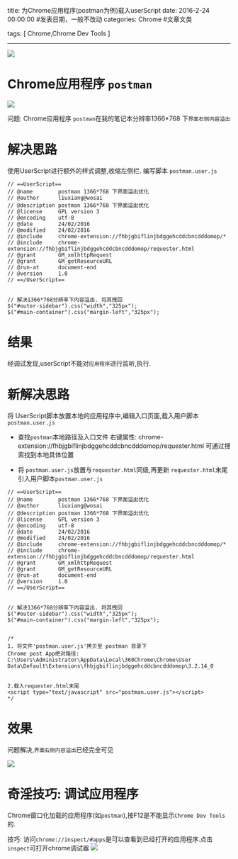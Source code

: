 title: 为Chrome应用程序(postman为例)载入userScript
date: 2016-2-24 00:00:00 #发表日期，一般不改动
categories:  Chrome   #文章文类

tags: [ Chrome,Chrome Dev Tools ]


---

![]( http://7xnbs3.com1.z0.glb.clouddn.com/16-3-14/87650243.jpg)
<!--
-->



# Chrome应用程序 `postman`
![]( http://7xnbs3.com1.z0.glb.clouddn.com/16-2-24/24974723.jpg)
<!--
-->

问题:
Chrome应用程序 `postman`在我的笔记本分辨率1366*768 下`界面右侧内容溢出`



# 解决思路
使用UserScript进行额外的样式调整,收缩左侧栏.
编写脚本 ` postman.user.js `
```
// ==UserScript==
// @name        postman 1366*768 下界面溢出优化
// @author      liuxiang@wosai
// @description postman 1366*768 下界面溢出优化
// @license     GPL version 3
// @encoding    utf-8
// @date        24/02/2016
// @modified    24/02/2016
// @include     chrome-extension://fhbjgbiflinjbdggehcddcbncdddomop/*
// @include     chrome-extension://fhbjgbiflinjbdggehcddcbncdddomop/requester.html
// @grant       GM_xmlhttpRequest
// @grant       GM_getResourceURL
// @run-at      document-end
// @version     1.0
// ==/UserScript==


// 解决1366*768分辨率下内容溢出. 将其拽回
$("#outer-sidebar").css("width","325px");
$("#main-container").css("margin-left","325px");
```


# 结果
经调试发现,userScript不能对`应用程序`进行监听,执行.


# 新解决思路
将 UserScript脚本放置本地的应用程序中,编辑入口页面,载入用户脚本 ` postman.user.js `


* 查找`postman`本地路径及入口文件
右键属性: chrome-extension://fhbjgbiflinjbdggehcddcbncdddomop/requester.html
可通过搜索找到本地具体位置


* 将 ` postman.user.js `放置与` requester.html `同级,再更新 ` requester.html `末尾引入用户脚本` postman.user.js `
```
// ==UserScript==
// @name        postman 1366*768 下界面溢出优化
// @author      liuxiang@wosai
// @description postman 1366*768 下界面溢出优化
// @license     GPL version 3
// @encoding    utf-8
// @date        24/02/2016
// @modified    24/02/2016
// @include     chrome-extension://fhbjgbiflinjbdggehcddcbncdddomop/*
// @include     chrome-extension://fhbjgbiflinjbdggehcddcbncdddomop/requester.html
// @grant       GM_xmlhttpRequest
// @grant       GM_getResourceURL
// @run-at      document-end
// @version     1.0
// ==/UserScript==


// 解决1366*768分辨率下内容溢出. 将其拽回
$("#outer-sidebar").css("width","325px");
$("#main-container").css("margin-left","325px");


/*
1. 将文件'postman.user.js'拷贝至 postman 目录下
Chrome post App绝对路径:
C:\Users\Administrator\AppData\Local\360Chrome\Chrome\User Data\Default\Extensions\fhbjgbiflinjbdggehcddcbncdddomop\3.2.14_0


2.载入requester.html末尾
<script type="text/javascript" src="postman.user.js"></script>
*/
```


# 效果
问题解决,`界面右侧内容溢出`已经完全可见

![]( http://7xnbs3.com1.z0.glb.clouddn.com/16-2-24/95097223.jpg)
<!--
-->



# 奇淫技巧: 调试应用程序
Chrome窗口化加载的应用程序(如`postman`),按F12是不能显示`Chrome Dev Tools`的.


技巧: 
访问`chrome://inspect/#apps`是可以查看到已经打开的应用程序.点击`inspect`可打开chrome调试器
![]( http://7xnbs3.com1.z0.glb.clouddn.com/16-2-23/49600881.jpg)
<!--
-->


<!-- more -->


